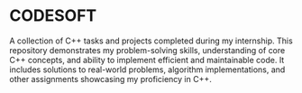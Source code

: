# CODESOFT
A collection of C++ tasks and projects completed during my internship. This repository demonstrates my problem-solving skills, understanding of core C++ concepts, and ability to implement efficient and maintainable code. It includes solutions to real-world problems, algorithm implementations, and other assignments showcasing my proficiency in C++.
